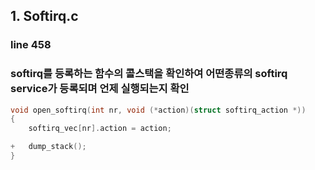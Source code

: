 ## 1. Softirq.c
### line 458
### softirq를 등록하는 함수의 콜스택을 확인하여 어떤종류의 softirq service가 등록되며 언제 실행되는지 확인
``` c
void open_softirq(int nr, void (*action)(struct softirq_action *))
{
	softirq_vec[nr].action = action;

+	dump_stack();
}
```
